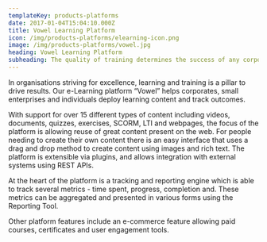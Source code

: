 ```yaml
---
templateKey: products-platforms
date: 2017-01-04T15:04:10.000Z
title: Vowel Learning Platform
icon: /img/products-platforms/elearning-icon.png
image: /img/products-platforms/vowel.jpg
heading: Vowel Learning Platform
subheading: The quality of training determines the success of any corporate, small enterprise or individual. Vowel LMS is an intuitive interface that helps you deploy different types of offline and online content while tracking training outcomes.
---
```


In organisations striving for excellence, learning and training is a pillar to drive results. Our e-Learning platform “Vowel” helps corporates, small enterprises and individuals deploy learning content and track outcomes. 

With support for over 15 different types of content including videos, documents, quizzes, exercises, SCORM, LTI and webpages, the focus of the platform is allowing reuse of great content present on the web. For people needing to create their own content there is an easy interface that uses a drag and drop method to create content using images and rich text. The platform is extensible via plugins, and allows integration with external systems using REST APIs. 

At the heart of the platform is a tracking and reporting engine which is able to track several metrics - time spent, progress, completion and. These metrics can be aggregated and presented in various forms using the Reporting Tool.

Other platform features include an e-commerce feature allowing paid courses, certificates and user engagement tools.
